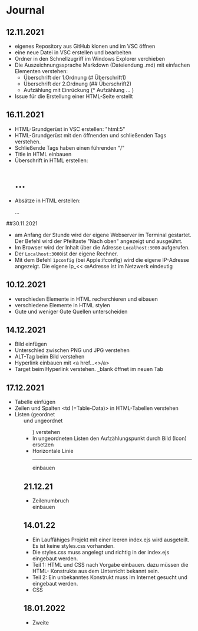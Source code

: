 # Journal

## 12.11.2021
* eigenes Repository aus GitHub klonen und im VSC öffnen
* eine neue Datei in VSC erstellen und bearbeiten
* Ordner in den Schnellzugriff im Windows Explorer verchieben
* Die Auszeichnungssprache Markdown (Dateiendung .md) mit einfachen Elementen verstehen:
    * Überschrift der 1.Ordnung (# Überschrift1)
    * Überschrift der 2.Ordnung (## Überschrift2)
    * Aufzählung mit Einrückung (* Aufzählung ... )
* Issue für die Erstellung einer HTML-Seite erstellt


## 16.11.2021
* HTML-Grundgerüst in VSC erstellen: "html:5"
* HTML-Grundgerüst mit den öffnenden und schließenden Tags verstehen.
* Schließende Tags haben einen führenden "/"
* Title in HTML einbauen
* Überschrift in HTML erstellen: <h1>...</h1>
* Absätze in HTML erstellen: <p>...</p>

##30.11.2021
* am Anfang der Stunde wird der eigene Webserver im Terminal gestartet. Der Befehl wird der Pfeiltaste "Nach oben" angezeigt und ausgeührt.
* Im Browser wird der Inhalt über die Adresse ```Localhost:3000``` aufgerufen.
* Der ```Localhost:3000```ist der eigene Rechner.
* Mit dem Befehl ```ìpconfig``` (bei Apple:ifconfig) wird die eigene IP-Adresse angezeigt. Die eigene Ip_<< œAdresse ist im Netzwerk eindeutig 


## 10.12.2021
* verschieden Elemente in HTML recherchieren und eibauen 
* verschiedene Elemente in HTML stylen
* Gute und weniger Gute Quellen unterscheiden 

## 14.12.2021
* Bild einfügen 
* Unterschied zwischen PNG und JPG verstehen 
* ALT-Tag beim Bild verstehen 
* Hyperlink einbauen mit <a href...<>/a>
* Target beim Hyperlink verstehen. _blank öffnet im neuen Tab 

## 17.12.2021
* Tabelle einfügen 
* Zeilen <tr> und Spalten <td (=Table-Data)> in HTML-Tabellen verstehen 
* Listen (geordnet <ol> und ungeordnet <ul>) verstehen 
* In ungeordneten Listen den Aufzählungspunkt durch Bild (Icon) ersetzen 
* Horizontale Linie <hr> einbauen 

## 21.12.21
* Zeilenumbruch <br> einbauen 



## 14.01.22
* Ein Lauffähiges Projekt mit einer leeren index.ejs wird ausgeteilt. Es ist keine styles.css vorhanden.
* Die styles.css muss angelegt und richtig in der index.ejs eingebaut werden.
* Teil 1: HTML und CSS nach Vorgabe einbauen. dazu müssen die HTML- Konstrukte aus dem Unterricht bekannt sein.
* Teil 2: Ein unbekanntes Konstrukt muss im Internet gesucht und eingebaut werden. 
* CSS 


## 18.01.2022
* Zweite